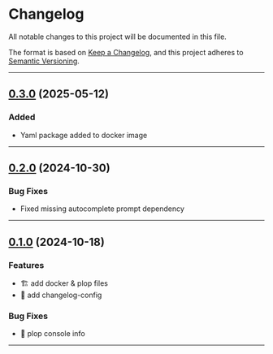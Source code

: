 <!--- BEGIN HEADER -->
# Changelog

All notable changes to this project will be documented in this file.

The format is based on [Keep a Changelog](https://keepachangelog.com/en/1.0.0/),
and this project adheres to [Semantic Versioning](https://semver.org/spec/v2.0.0.html).

---
<!--- END HEADER -->

## [0.3.0](https://github.com/justcoded/dockerize-plop-js/compare/v0.2.0...v0.3.0) (2025-05-12)

### Added

* Yaml package added to docker image

---

## [0.2.0](https://github.com/justcoded/dockerize-plop-js/compare/v0.1.0...v0.2.0) (2024-10-30)
### Bug Fixes

* Fixed missing autocomplete prompt dependency


---

## [0.1.0](https://github.com/justcoded/dockerize-plop-js/compare/c11fb61e0409ea1d33490caa0d420a7768bd1286...v1.0.0) (2024-10-18)
### Features

* :building_construction: add docker & plop files
* :memo: add changelog-config

### Bug Fixes

* :memo: plop console info


---

